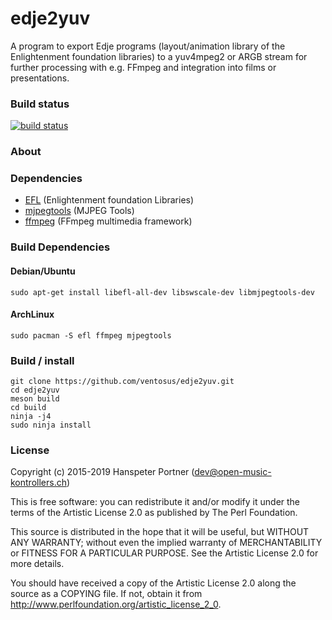 # edje2yuv

A program to export Edje programs (layout/animation library
of the Enlightenment foundation libraries) to a yuv4mpeg2 or ARGB stream for
further processing with e.g. FFmpeg and integration into films or presentations.

### Build status

[![build status](https://gitlab.com/OpenMusicKontrollers/edje2yuv/badges/master/build.svg)](https://gitlab.com/OpenMusicKontrollers/edje2yuv/commits/master)

### About

### Dependencies

* [EFL](https://git.enlightenment.org/) (Enlightenment foundation Libraries)
* [mjpegtools](http://mjpeg.sourceforge.net/) (MJPEG Tools)
* [ffmpeg](https://ffmpeg.org/) (FFmpeg multimedia framework)

### Build Dependencies

#### Debian/Ubuntu

	sudo apt-get install libefl-all-dev libswscale-dev libmjpegtools-dev

#### ArchLinux

	sudo pacman -S efl ffmpeg mjpegtools

### Build / install

	git clone https://github.com/ventosus/edje2yuv.git
	cd edje2yuv 
	meson build
	cd build
	ninja -j4
	sudo ninja install

### License

Copyright (c) 2015-2019 Hanspeter Portner (dev@open-music-kontrollers.ch)

This is free software: you can redistribute it and/or modify
it under the terms of the Artistic License 2.0 as published by
The Perl Foundation.

This source is distributed in the hope that it will be useful,
but WITHOUT ANY WARRANTY; without even the implied warranty of
MERCHANTABILITY or FITNESS FOR A PARTICULAR PURPOSE. See the
Artistic License 2.0 for more details.

You should have received a copy of the Artistic License 2.0
along the source as a COPYING file. If not, obtain it from
<http://www.perlfoundation.org/artistic_license_2_0>.
